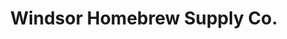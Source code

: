 ---
title: "Windsor Homebrew Supply Co."
url: /costa-mesa/windsor-homebrew-supply-co/
shop: shop
---